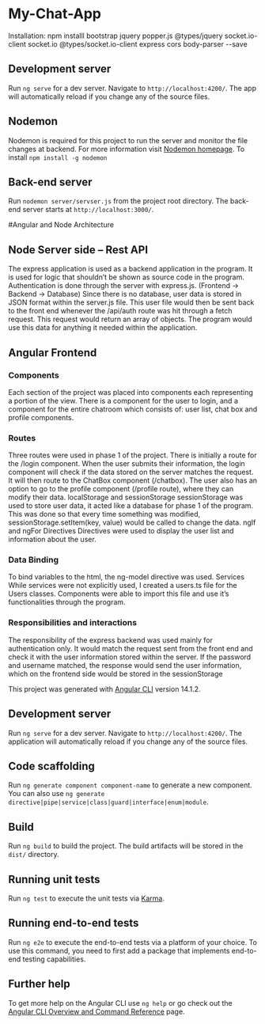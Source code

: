 # My-Chat-App
Installation: 
npm installl bootstrap jquery popper.js @types/jquery socket.io-client socket.io @types/socket.io-client express cors body-parser --save


## Development server

Run `ng serve` for a dev server. Navigate to `http://localhost:4200/`. The app will automatically reload if you change any of the source files.

## Nodemon

Nodemon is required for this project to run the server and monitor the file changes at backend. For more information visit [Nodemon homepage](https://nodemon.io).
To install
`npm install -g nodemon`

## Back-end server

Run `nodemon server/servser.js` from the project root directory. The back-end server starts at `http://localhost:3000/`. 

#Angular and Node Architecture 
## Node Server side – Rest API 
The express application is used as a backend application in the program. It is used for logic that shouldn’t be shown as source code in the program. Authentication is done through the server with express.js.  (Frontend -> Backend -> Database) Since there is no database, user data is stored in JSON format within the server.js file. This user file would then be sent back to the front end whenever the /api/auth route was hit through a fetch request. This request would return an array of objects. The program would use this data for anything it needed within the application.

## Angular Frontend
### Components
Each section of the project was placed into components each representing a portion of the view. There is a component for the user to login, and a component for the entire chatroom which consists of: user list, chat box and profile components. 
### Routes
Three routes were used in phase 1 of the project. There is initially a route for the /login component. When the user submits their information, the login component will check if the data stored on the server matches the request. It will then route to the ChatBox component (/chatbox). The user also has an option to go to the profile component (/profile route), where they can modify their data. 
localStorage and sessionStorage
sessionStorage was used to store user data, it acted like a database for phase 1 of the program. This was done so that every time something was modified, sessionStorage.setItem(key, value) would be called to change the data.
ngIf and ngFor Directives
Directives were used to display the user list and information about the user.
### Data Binding
To bind variables to the html, the ng-model directive was used.
Services
While services were not explicitly used, I created a users.ts file for the Users classes. Components were able to import this file and use it’s functionalities through the program.

### Responsibilities and interactions
The responsibility of the express backend was used mainly for authentication only. It would match the request sent from the front end and check it with the user information stored within the server. If the password and username matched, the response would send the user information, which on the frontend side would be stored in the sessionStorage



This project was generated with [Angular CLI](https://github.com/angular/angular-cli) version 14.1.2.

## Development server

Run `ng serve` for a dev server. Navigate to `http://localhost:4200/`. The application will automatically reload if you change any of the source files.

## Code scaffolding

Run `ng generate component component-name` to generate a new component. You can also use `ng generate directive|pipe|service|class|guard|interface|enum|module`.

## Build

Run `ng build` to build the project. The build artifacts will be stored in the `dist/` directory.

## Running unit tests

Run `ng test` to execute the unit tests via [Karma](https://karma-runner.github.io).

## Running end-to-end tests

Run `ng e2e` to execute the end-to-end tests via a platform of your choice. To use this command, you need to first add a package that implements end-to-end testing capabilities.

## Further help

To get more help on the Angular CLI use `ng help` or go check out the [Angular CLI Overview and Command Reference](https://angular.io/cli) page.
